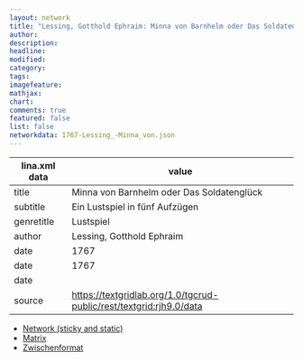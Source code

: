 ```yaml
---
layout: network
title: "Lessing, Gotthold Ephraim: Minna von Barnhelm oder Das Soldatenglück (1767)"
author:
description:
headline:
modified:
category:
tags:
imagefeature: 
mathjax: 
chart: 
comments: true
featured: false
list: false
networkdata: 1767-Lessing_-Minna_von.json
---
```

lina.xml data  | value
------------- | -------------
title|Minna von Barnhelm oder Das Soldatenglück
subtitle|Ein Lustspiel in fünf Aufzügen
genretitle|Lustspiel
author|Lessing, Gotthold Ephraim
date|1767
date|1767
date|
source|https://textgridlab.org/1.0/tgcrud-public/rest/textgrid:rjh9.0/data


* [Network (sticky and static)](/network357)
* [Matrix](/matrix357)
* [Zwischenformat](/lina357 )
